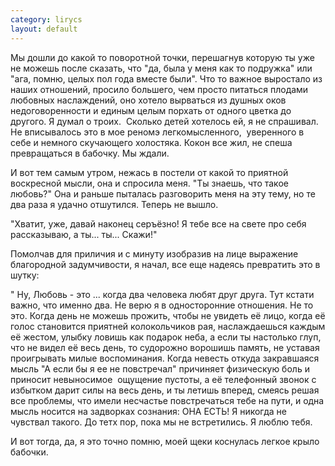 ```yaml
--- 
category: lirycs
layout: default
---
```

Мы дошли до какой то поворотной точки, перешагнув которую ты уже не можешь после сказать, что "да, была у меня как то подружка" или "ага, помню, целых пол года вместе были". Что то важное выростало из наших отношений, просило большего, чем просто питаться плодами любовных наслаждений, оно хотело вырваться из душных оков недоговоренности и единым целым порхать от одного цветка до другого. Я думал о троих.  Сколько детей хотелось ей, я не спрашивал. Не вписывалось это в мое реномэ легкомысленного,  уверенного в себе и немного скучающего холостяка. Кокон все жил, не спеша превращаться в бабочку. Мы ждали.

И вот тем самым утром, нежась в постели от какой то приятной воскресной мысли, она и спросила меня. "Ты знаешь, что такое любовь?" Она и раньше пыталась разговорить меня на эту тему, но те два раза я удачно отшутился. Теперь не вышло.

"Хватит, уже, давай наконец серъёзно! Я тебе все на свете про себя рассказываю, а ты... ты... Скажи!"

Помолчав для приличия и с минуту изобразив на лице выражение благородной задумчивости, я начал, все еще надеясь превратить это в шутку:

" Ну, Любовь - это ... когда два человека любят друг друга. Тут кстати важно, что именно два. Не верю я в односторонние отношения. Не то это. Когда день не можешь прожить, чтобы не увидеть её лицо, когда её голос становится приятней колокольчиков рая, наслаждаешься каждым её жестом, улыбку ловишь как подарок неба, а если ты настолько глуп, что не видел её весь день, то судорожно ворошишь память, не уставая проигрывать милые воспоминания. Когда невесть откуда закравшаяся мысль "А если бы я ее не повстречал" причиняет физическую боль и приносит невыносимое  ощущение пустоты, а её телефонный звонок с избытком дарит силы на весь день, и ты летишь вперед, смеясь решая все проблемы, что имели несчастье повстречаться тебе на пути, и одна мысль носится на задворках сознания: ОНА ЕСТЬ! Я никогда не чувствал такого. До тетх пор, пока мы не встретились. Я люблю тебя.

И вот тогда, да, я это точно помню, моей щеки коснулась легкое крыло бабочки.
